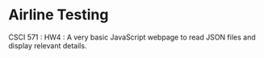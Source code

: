 # Airline Testing
CSCI 571 : HW4 : A very basic JavaScript webpage to read JSON files and display relevant details. 
